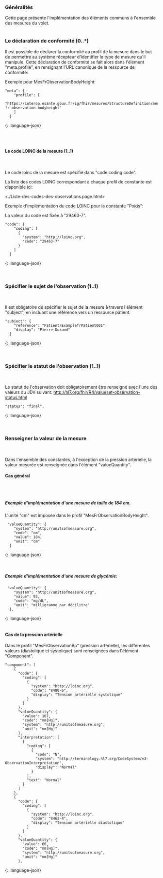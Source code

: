 ### Généralités

Cette page présente l'implémentation des éléments communs à l'ensemble des mesures du volet.
<br/><br/>
  
### Le déclaration de conformité (0..*)
  
  
Il est possible de déclarer la conformité au profil de la mesure dans le but de permettre au système récepteur d'identifier le type de mesure qu'il manipule.
Cette déclaration de conformité se fait alors dans l'élément "meta.profile", en rensignant l'URL canonique de la ressource de conformité:
  
Exemple pour MesFrObservationBodyHeight:
  
~~~~~~~~
"meta": {
    "profile": [
      "https://interop.esante.gouv.fr/ig/fhir/mesures/StructureDefinition/mesures-fr-observation-bodyheight"
    ]
  }
~~~~~~~~
{: .language-json}  
  
  <br/><br/>

#### Le code LOINC de la mesure (1..1)
<br/><br/>
Le code loinc de la mesure est spécifié dans "code.coding.code".
  
La liste des codes LOINC correspondant à chaque profil de constante est disponible ici:
  
<./Liste-des-codes-des-observations.page.html>
  
  
Exemple d'implémentation du code LOINC pour la constante "Poids":
  
La valeur du code est fixée à "29463-7". 
   
~~~~~~~~
"code": {
    "coding": [
      {
        "system": "http://loinc.org",
        "code": "29463-7"
      }
    ]
  }
~~~~~~~~
{: .language-json}  
<br/><br/>  
  
### Spécifier le sujet de l'observation (1..1)
<br/><br/>
Il est obligatoire de spécifier le sujet de la mesure à travers l'élément "subject", en incluant une référence vers un ressource patient.
   
~~~~~~~
"subject": {
    "reference": "Patient/ExamplefrPatient001",
    "display": "Pierre Durand"
  }
~~~~~~~
{: .language-json}  
<br/><br/>  
  
### Spécifier le statut de l'observation (1..1)
<br/><br/>
Le statut de l'observation doit obligatoirement être renseigné avec l'une des valeurs du JDV suivant:
<http://hl7.org/fhir/R4/valueset-observation-status.html>
  
  
~~~~
"status": "final",
~~~~ 
{: .language-json}  
<br/><br/>  
  
### Renseigner la valeur de la mesure
<br/><br/>
Dans l'ensemble des constantes, à l'exception de la pression arterielle, la valeur mesurée est renseignée dans l'élément "valueQuantity".
  

#### Cas général
<br/><br/>

##### Exemple d'implémentation d'une mesure de taille de 184 cm.
L'unité "cm" est imposée dans le profil "MesFrObservationBodyHeight".
  
~~~~~~~~
 "valueQuantity": {
    "system": "http://unitsofmeasure.org",
    "code": "cm",
    "value": 184,
    "unit": "cm"
  }
~~~~~~~~
{: .language-json}  
<br/><br/>

##### Exemple d'implémentation d'une mesure de glycémie:

   
~~~~~~~~
 "valueQuantity": {
    "system": "http://unitsofmeasure.org",
    "value": 92,
    "code": "mg/dL",
    "unit": "milligramme par décilitre"
  },
~~~~~~~~
{: .language-json}
<br/><br/>
  
    
#### Cas de la pression artérielle
  
Dans le profil "MesFrObservationBp" (pression artérielle), les différentes valeurs (diastolique et systolique) sont renseignées dans l'élément "Component".


~~~~~~
"component": [
    {
      "code": {
        "coding": [
          {
            "system": "http://loinc.org",
            "code": "8480-6",
            "display": "Tension artérielle systolique"
          }
        ]
      },
      "valueQuantity": {
        "value": 107,
        "code": "mm[Hg]",
        "system": "http://unitsofmeasure.org",
        "unit": "mm[Hg]"
      },
      "interpretation": [
        {
          "coding": [
            {
              "code": "N",
              "system": "http://terminology.hl7.org/CodeSystem/v3-ObservationInterpretation",
              "display": "Normal"
            }
          ],
          "text": "Normal"
        }
      ]
    },
    {
      "code": {
        "coding": [
          {
            "system": "http://loinc.org",
            "code": "8462-4",
            "display": "Tension artérielle diastolique"
          }
        ]
      },
      "valueQuantity": {
        "value": 60,
        "code": "mm[Hg]",
        "system": "http://unitsofmeasure.org",
        "unit": "mm[Hg]"
      },
~~~~~~
{: .language-json}  
<br/><br/>

